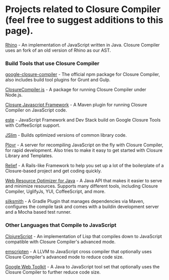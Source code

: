 # Projects related to Closure Compiler (feel free to suggest additions to this page).

[Rhino](http://www.mozilla.org/rhino/) - An implementation of JavaScript written in Java. Closure Compiler uses an fork of an old version of Rhino as our AST.

### Build Tools that use Closure Compiler
[google-closure-compiler](https://github.com/ChadKillingsworth/closure-compiler-npm) - The official npm package for Closure Compiler, also includes build tool plugins for Grunt and Gulp.

[ClosureCompiler.js](https://github.com/dcodeIO/ClosureCompiler.js) - A package for running Closure Compiler under Node.js.

[Closure Javascript Framework](https://github.com/jlgrock/ClosureJavascriptFramework) - A Maven plugin for running Closure Compiler on JavaScript code.

[este](https://github.com/Steida/este) - JavaScript Framework and Dev Stack build on Google Closure Tools with CoffeeScript support.

[JSlim](https://github.com/zgrossbart/jslim) - Builds optimized versions of common library code.

[Plovr](http://plovr.com/) - A server for recompiling JavaScript on the fly with Closure Compiler, for rapid development. Also tries to make it easy to get started with Closure Library and Templates.

[Relief](http://code.google.com/p/relief/) - A Rails-like Framework to help you set up a lot of the boilerplate of a Closure-based project and get coding quickly.

[Web Resource Optimizer for Java](http://code.google.com/p/wro4j/) - A Java API that makes it easier to serve and minimize resources. Supports many different tools, including Closure Compiler, UglifyJs, YUI, CoffeeScript, and more.

[silksmith](https://github.com/silksmith/silksmith) - A Gradle Plugin that manages dependencies via Maven, configures the compile task and comes with a buildin development server and a Mocha based test runner.

### Other Languages that Compile to JavaScript

[ClojureScript](https://github.com/clojure/clojurescript) - An implementation of Lisp that compiles down to JavaScript compatible with Closure Compiler's advanced mode.

[emscripten](https://github.com/kripken/emscripten) - A LLVM to JavaScript cross compiler that optionally uses Closure Compiler's advanced mode to reduce code size.

[Google Web Toolkit](https://developers.google.com/web-toolkit/) - A Java to JavaScript tool set that optionally uses the Closure Compiler to further reduce code size.
